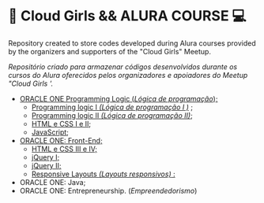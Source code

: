# :girl: Cloud Girls && ALURA COURSE :computer:

Repository created to store codes developed during Alura courses provided by the organizers and supporters of the "Cloud Girls" Meetup. 

_Repositório criado para armazenar códigos desenvolvidos durante os cursos do Alura oferecidos pelos organizadores e apoiadores do Meetup "Cloud Girls '._

* [ORACLE ONE Programming Logic (_Lógica de programação_);](https://github.com/joelmaregina/Alura-Couse/tree/master/logicaDeProgramacao)
  * [Programming logic I _(Lógica de programação I )_](https://github.com/joelmaregina/Alura-Couse/tree/master/logicaDeProgramacao/L%C3%B3gica%20I) ;
  * [Programming logic II _(Lógica de programação II)_](https://github.com/joelmaregina/Alura-Couse/tree/master/logicaDeProgramacao/L%C3%B3gica%20II);
  * [HTML e CSS I e II](https://github.com/joelmaregina/Alura-Couse/tree/master/logicaDeProgramacao/HTML%20e%20CSS%20-%201%20e%202);
  * [JavaScript](https://github.com/joelmaregina/Alura-Couse/tree/master/logicaDeProgramacao/introducao-javascript);
* [ORACLE ONE: Front-End;](https://github.com/joelmaregina/Cloud-Girls-And-Alura-Courses/tree/master/FrontEnd)
  * [HTML e CSS III e IV;](https://github.com/joelmaregina/Cloud-Girls-And-Alura-Courses/tree/master/FrontEnd/HTML%20e%20CSS%20-%204%20e%205)
  * [jQuery I;](https://github.com/joelmaregina/Cloud-Girls-And-Alura-Courses/tree/master/FrontEnd/jQuery%20-%201%20e%202)
  * [jQuery II;](https://github.com/joelmaregina/Cloud-Girls-And-Alura-Courses/tree/master/FrontEnd/JQuery%20-%202)
  * [Responsive Layouts _(Layouts responsivos)_ : ](https://github.com/joelmaregina/Cloud-Girls-And-Alura-Courses/tree/master/FrontEnd/LayoutResponsivo)
* ORACLE ONE: Java;
* ORACLE ONE: Entrepreneurship. (_Empreendedorismo_)

